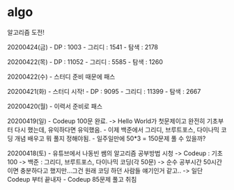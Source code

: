 # algo
알고리즘 도전!

20200424(금)
	- DP : 1003
	- 그리디 : 1541
	- 탐색 : 2178

20200422(목)
	- DP : 11052
	- 그리디 : 5585
	- 탐색 : 1260

20200422(수)
	- 스터디 준비 때문에 패스

20200421(화)
	- 스터디 시작!
	- DP : 9095
	- 그리디 : 11399
	- 탐색 : 2667

20200420(월)
	- 이력서 준비로 패스

20200419(일)
	- Codeup 100문 완료.
		-> Hello World가 첫문제이고 완전히 기초부터 다시 했는데, 유익하다면 유익했음.
	- 이제 백준에서 그리디, 브루트포스, 다이나믹 코딩 개념 배우고 뭐 풀지 정해야됨.
	- 일주일만에 50*3 = 150문제 풀 수 있을까?


20200418(토)
	- 유튜브에서 나동빈 쌤의 알고리즘 공부방법 시청
		-> Codeup : 기초 100
		-> 백준 : 그리디, 브루트포스, 다이나믹 코딩(각 50문)
		-> 순수 공부시간 50시간이면 충분하다고 했지만...그건 원래 코딩 하던 사람들 얘기인거 같고..
		-> 일단 Codeup 부터 끝내자
	- Codeup 85문제 풀고 취침
